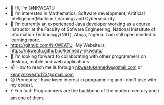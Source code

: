 - 👋 Hi, I’m @NKWEATU
- 👀 I’m interested in Mathematics, Software development, Artificial Intelligence(Machine Learning) and Cybersecurity
- 🌱 I’m currently an experienced Java developer working as a course instructor at the Faculty of Sofware Engineering, National Instsitute of Information Technology(NIIT), Abuja, Nigeria. I am still open minded to learning more.
- https://github.com/NKWEATU
-My Website is https://nkweatu.github.io/kennedy-nkweatu/
- 💞️ I’m looking forward to collaborating with other programmers on desktop, mobile and web applications
- 📫 How to reach me is through nkweatukennedy@gmail.com or kennynkweatu123@gmail.com
- 😄 Pronouns: I have keen interest in programming and i don't joke with my codes!.
- ⚡ Fun fact: Programmers are the backbone of the modern century and i am one of them.

<!---
NKWEATU/NKWEATU is a ✨ special ✨ repository because its `contains clear codes on java projects` (this file) appears on your GitHub profile.
You can click the Preview link to take a look at your changes.
--->
